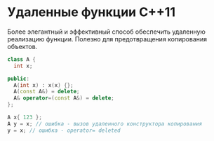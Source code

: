 # Удаленные функции C++11

Более элегантный и эффективный способ обеспечить удаленную реализацию функции. Полезно для предотвращения копирования объектов.
```c++
class A {
  int x;

public:
  A(int x) : x(x) {};
  A(const A&) = delete;
  A& operator=(const A&) = delete;
};

A x{ 123 };
A y = x; // ошибка - вызов удаленного конструктора копирования
y = x; // ошибка - operator= deleted
```